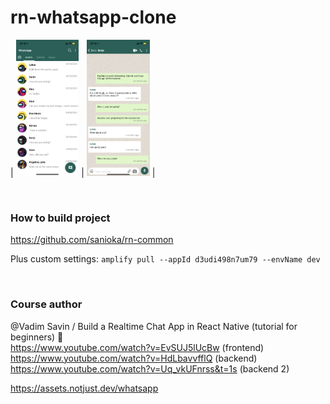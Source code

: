 # rn-whatsapp-clone

| <img src="./images/IMG_6397.PNG" alt="WhatsApp Clone App / Preview" width="20%"/> | <img src="./images/IMG_6399.PNG" alt="WhatsApp Clone App / Preview" width="20%"/> |

<br>

### How to build project

https://github.com/sanioka/rn-common

Plus custom settings: `amplify pull --appId d3udi498n7um79 --envName dev`

<br>

### Сourse author

@Vadim Savin / Build a Realtime Chat App in React Native (tutorial for beginners) 🔴<br>
https://www.youtube.com/watch?v=EvSUJ5lUcBw (frontend)<br>
https://www.youtube.com/watch?v=HdLbavvfflQ (backend)<br>
https://www.youtube.com/watch?v=Uq_vkUFnrss&t=1s (backend 2)

https://assets.notjust.dev/whatsapp

<br>